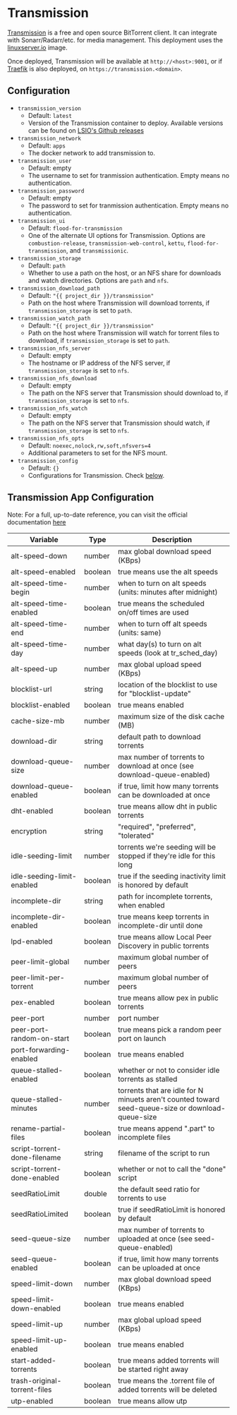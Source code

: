# Transmission

[Transmission](https://transmissionbt.com/) is a free and open source BitTorrent client. It can integrate with Sonarr/Radarr/etc. for media management. This deployment uses the [linuxserver.io](https://docs.linuxserver.io/images/docker-transmission) image.

Once deployed, Transmission will be available at `http://<host>:9001`, or if [Traefik](../traefik/README.md) is also deployed, on `https://transmission.<domain>`.

## Configuration

- `transmission_version`
    - Default: `latest`
    - Version of the Transmission container to deploy. Available versions can be found on [LSIO's Github releases](https://github.com/linuxserver/docker-transmission/releases)
- `transmission_network`
    - Default: `apps`
    - The docker network to add transmission to.
- `transmission_user`
    - Default: empty
    - The username to set for tranmission authentication. Empty means no authentication.
- `transmission_password`
    - Default: empty
    - The password to set for tranmission authentication. Empty means no authentication.
- `transmission_ui`
    - Default: `flood-for-transmission`
    - One of the alternate UI options for Transmission. Options are `combustion-release`, `transmission-web-control`, `kettu`, `flood-for-transmission`, and `transmissionic`.
- `transmission_storage`
    - Default: `path`
    - Whether to use a path on the host, or an NFS share for downloads and watch directories. Options are `path` and `nfs`.
- `transmission_download_path`
    - Default: `"{{ project_dir }}/transmission"`
    - Path on the host where Transmission will download torrents, if `transmission_storage` is set to `path`.
- `transmission_watch_path`
    - Default: `"{{ project_dir }}/transmission"`
    - Path on the host where Transmission will watch for torrent files to download, if `transmission_storage` is set to `path`.
- `transmission_nfs_server`
    - Default: empty
    - The hostname or IP address of the NFS server, if `transmission_storage` is set to `nfs`.
- `transmission_nfs_download`
    - Default: empty
    - The path on the NFS server that Transmission should download to, if `transmission_storage` is set to `nfs`.
- `transmission_nfs_watch`
    - Default: empty
    - The path on the NFS server that Transmission should watch, if `transmission_storage` is set to `nfs`.
- `transmission_nfs_opts`
    - Default: `noexec,nolock,rw,soft,nfsvers=4`
    - Additional parameters to set for the NFS mount.
- `transmission_config`
    - Default: `{}`
    - Configurations for Transmission. Check [below](#transmission-app-configuration).


## Transmission App Configuration

Note: For a full, up-to-date reference, you can visit the official documentation [here](https://trac.transmissionbt.com/browser/trunk/extras/rpc-spec.txt#L446)

| Variable                     | Type       | Description                                                                                       |
|------------------------------|------------|---------------------------------------------------------------------------------------------------|
| alt-speed-down               | number     | max global download speed (KBps)                                                                  |
| alt-speed-enabled            | boolean    | true means use the alt speeds                                                                     |
| alt-speed-time-begin         | number     | when to turn on alt speeds (units: minutes after midnight)                                        |
| alt-speed-time-enabled       | boolean    | true means the scheduled on/off times are used                                                    |
| alt-speed-time-end           | number     | when to turn off alt speeds (units: same)                                                         |
| alt-speed-time-day           | number     | what day(s) to turn on alt speeds (look at tr_sched_day)                                          |
| alt-speed-up                 | number     | max global upload speed (KBps)                                                                    |
| blocklist-url                | string     | location of the blocklist to use for "blocklist-update"                                           |
| blocklist-enabled            | boolean    | true means enabled                                                                                |
| cache-size-mb                | number     | maximum size of the disk cache (MB)                                                               |
| download-dir                 | string     | default path to download torrents                                                                 |
| download-queue-size          | number     | max number of torrents to download at once (see download-queue-enabled)                           |
| download-queue-enabled       | boolean    | if true, limit how many torrents can be downloaded at once                                        |
| dht-enabled                  | boolean    | true means allow dht in public torrents                                                           |
| encryption                   | string     | "required", "preferred", "tolerated"                                                              |
| idle-seeding-limit           | number     | torrents we're seeding will be stopped if they're idle for this long                              |
| idle-seeding-limit-enabled   | boolean    | true if the seeding inactivity limit is honored by default                                        |
| incomplete-dir               | string     | path for incomplete torrents, when enabled                                                        |
| incomplete-dir-enabled       | boolean    | true means keep torrents in incomplete-dir until done                                             |
| lpd-enabled                  | boolean    | true means allow Local Peer Discovery in public torrents                                          |
| peer-limit-global            | number     | maximum global number of peers                                                                    |
| peer-limit-per-torrent       | number     | maximum global number of peers                                                                    |
| pex-enabled                  | boolean    | true means allow pex in public torrents                                                           |
| peer-port                    | number     | port number                                                                                       |
| peer-port-random-on-start    | boolean    | true means pick a random peer port on launch                                                      |
| port-forwarding-enabled      | boolean    | true means enabled                                                                                |
| queue-stalled-enabled        | boolean    | whether or not to consider idle torrents as stalled                                               |
| queue-stalled-minutes        | number     | torrents that are idle for N minuets aren't counted toward seed-queue-size or download-queue-size |
| rename-partial-files         | boolean    | true means append ".part" to incomplete files                                                     |
| script-torrent-done-filename | string     | filename of the script to run                                                                     |
| script-torrent-done-enabled  | boolean    | whether or not to call the "done" script                                                          |
| seedRatioLimit               | double     | the default seed ratio for torrents to use                                                        |
| seedRatioLimited             | boolean    | true if seedRatioLimit is honored by default                                                      |
| seed-queue-size              | number     | max number of torrents to uploaded at once (see seed-queue-enabled)                               |
| seed-queue-enabled           | boolean    | if true, limit how many torrents can be uploaded at once                                          |
| speed-limit-down             | number     | max global download speed (KBps)                                                                  |
| speed-limit-down-enabled     | boolean    | true means enabled                                                                                |
| speed-limit-up               | number     | max global upload speed (KBps)                                                                    |
| speed-limit-up-enabled       | boolean    | true means enabled                                                                                |
| start-added-torrents         | boolean    | true means added torrents will be started right away                                              |
| trash-original-torrent-files | boolean    | true means the .torrent file of added torrents will be deleted                                    |
| utp-enabled                  | boolean    | true means allow utp                                                                              |
